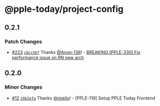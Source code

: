 # @pple-today/project-config

## 0.2.1

### Patch Changes

- [#223](https://github.com/PPLEThai/pple-today/pull/223) [`c8cc567`](https://github.com/PPLEThai/pple-today/commit/c8cc5674c7d9cf3caa8edc0ddf180278a4b9c218) Thanks [@Anon-136](https://github.com/Anon-136)! - [BREAKING [PPLE-330] Fix performance issue on RN new arch](https://linear.app/snts/issue/PPLE-330/fix-performance-issue-on-rn-new-arch)

## 0.2.0

### Minor Changes

- [#12](https://github.com/PPLEThai/pple-today/pull/12) [`29b2efa`](https://github.com/PPLEThai/pple-today/commit/29b2efa55ee2c899b6e039836f457f18d9a41690) Thanks [@miello](https://github.com/miello)! - [PPLE-119] Setup PPLE Today Frontend
